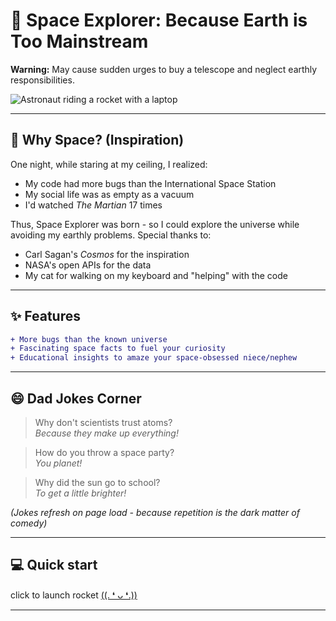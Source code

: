 # 🌌 Space Explorer: Because Earth is Too Mainstream  

**Warning:** May cause sudden urges to buy a telescope and neglect earthly responsibilities.  

![Astronaut riding a rocket with a laptop](https://media.giphy.com/media/v1.Y2lkPTc5MGI3NjExdjljcmp2bDBsdmRmeWg1ZHd5ZDlpY3h1ZnFibWljYTl4bDAzN2J3cSZlcD12MV9naWZzX3NlYXJjaCZjdD1n/2Eh9l5e0QH41sg0bbL/giphy.gif)

---

## 🌠 Why Space? (Inspiration)  

One night, while staring at my ceiling, I realized:  
- My code had more bugs than the International Space Station  
- My social life was as empty as a vacuum  
- I'd watched *The Martian* 17 times  

Thus, Space Explorer was born - so I could explore the universe while avoiding my earthly problems. Special thanks to:  
- Carl Sagan's *Cosmos* for the inspiration  
- NASA's open APIs for the data  
- My cat for walking on my keyboard and "helping" with the code  

---
## ✨ Features
```diff
+ More bugs than the known universe  
+ Fascinating space facts to fuel your curiosity  
+ Educational insights to amaze your space-obsessed niece/nephew  
```
---

## 😄 Dad Jokes Corner  

> Why don't scientists trust atoms?  
> *Because they make up everything!*  

> How do you throw a space party?  
> *You planet!*  

> Why did the sun go to school?  
> *To get a little brighter!*  

*(Jokes refresh on page load - because repetition is the dark matter of comedy)*  

---

## 💻 Quick start
click to launch rocket [((. ❛ ᴗ ❛.))](https://heroshi-yamada.github.io/space-explorer)

---
